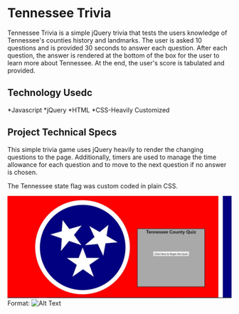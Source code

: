 # Tennessee Trivia

Tennessee Trivia is a simple jQuery trivia that tests the users knowledge of Tennessee's counties history and landmarks.  The user is asked 10 questions and is provided 30 seconds to answer each question.  After each question, the answer is rendered at the bottom of the box for the user to learn more about Tennessee. At the end, the user's score is tabulated and provided. 

## Technology Usedc
*Javascript
*jQuery
*HTML
*CSS-Heavily Customized

## Project Technical Specs
This simple trivia game uses jQuery heavily to render the changing questions to the page.  Additionally, timers are used to manage the time allowance for each question and to move to the next question if no answer is chosen.  

The Tennessee state flag was custom coded in plain CSS.

![Tennessee Flag](assets\av\TNFlag.JPG)
Format: ![Alt Text](url)
